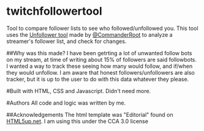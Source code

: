 # twitchfollowertool
Tool to compare follower lists to see who followed/unfollowed you. This tool uses the [Unfollower tool](https://twitch-tools.rootonline.de/followerlist_viewer.php) made by [@CommanderRoot](https://twitter.com/CommanderRoot) to analyze a streamer's follower list, and check for changes.

##Why was this made?
I have been getrting a lot of unwanted follow bots on my stream, at time of writing about 15% of followers are said followbots. I wanted a way to track these seeing how many would follow, and if/when they would unfollow.
I am aware that honest followers/unfollowers are also tracker, but it is up to the user to do with this data whatever they please.

#Built with
HTML, CSS and Javascript. Didn't need more.

#Authors
All code and logic was written by me.

##Acknowledgements
The html template was "Editorial" found on [HTML5up.net](htmp5up.net). I am using this under the CCA 3.0 license

